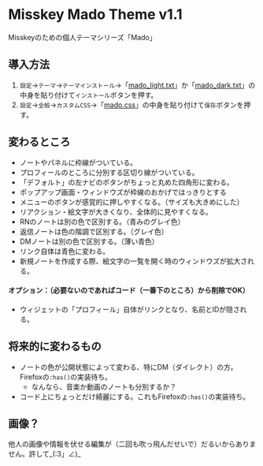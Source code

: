 # Misskey Mado Theme v1.1
Misskeyのための個人テーマシリーズ「Mado」

## 導入方法

1. `設定`→`テーマ`→`テーマインストール`→「[mado_light.txt](https://github.com/hydescarf/Misskey-Mado-Theme/blob/main/mado_light.txt)」か「[mado_dark.txt](https://github.com/hydescarf/Misskey-Mado-Theme/blob/main/mado_dark.txt)」の中身を貼り付けて`インストール`ボタンを押す。
2. `設定`→`全般`→`カスタムCSS`→「[mado.css](https://github.com/hydescarf/Misskey-Mado-Theme/blob/main/mado.css)」の中身を貼り付けて`保存`ボタンを押す。

## 変わるところ

- ノートやパネルに枠線がついている。
- プロフィールのところに分別する区切り線がついている。
- 「デフォルト」の左ナビのボタンがちょっと丸めた四角形に変わる。
- ポップアップ画面・ウィンドウズが枠線のおかげではっきりとする
- メニューのボタンが感覚的に押しやすくなる。（サイズも大きめにした）
- リアクション・絵文字が大きくなり、全体的に見やすくなる。
- RNのノートは別の色で区別する。（青みのグレイ色）
- 返信ノートは色の階調で区別する。（グレイ色）
- DMノートは別の色で区別する。（薄い青色）
- リンク自体は青色に変わる。
- 新規ノートを作成する際、絵文字の一覧を開く時のウィンドウズが拡大される。

#### オプション：（必要ないのであればコード（一番下のところ）から削除でOK）

- ウィジェットの「プロフィール」自体がリンクとなり、名前とIDが隠される。

## 将来的に変わるもの

- ノートの色が公開状態によって変わる、特にDM（ダイレクト）の方。Firefoxの`:has()`の実装待ち。
  - なんなら、音楽か動画のノートも分別するか？
- コード上にちょっとだけ綺麗にする。これもFirefoxの`:has()`の実装待ち。

## 画像？
他人の画像や情報を伏せる編集が（二回も吹っ飛んだせいで）だるいからありません。許して_(:3」∠)_

